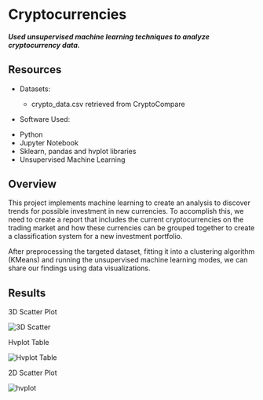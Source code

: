 # Cryptocurrencies
#### *Used unsupervised machine learning techniques to analyze cryptocurrency data.*

## Resources
- Datasets: 
  * crypto_data.csv retrieved from CryptoCompare
 
-  Software Used:
  * Python
  * Jupyter Notebook
  * Sklearn, pandas and hvplot libraries
  * Unsupervised Machine Learning
  
## Overview

This project implements machine learning to create an analysis to discover trends for possible investment in new currencies. To accomplish this, we need to create a report that includes the current cryptocurrencies on the trading market and how these currencies can be grouped together to create a classification system for a new investment portfolio.

After preprocessing the targeted dataset, fitting it into a clustering algorithm (KMeans) and running the unsupervised machine learning modes, we can share our findings using data visualizations. 


## Results

3D Scatter Plot

![3D Scatter](https://user-images.githubusercontent.com/98711219/181870852-d0953578-d114-4bc4-baa8-0abd61867301.png)



Hvplot Table

![Hvplot Table](https://user-images.githubusercontent.com/98711219/181870860-e0f0f38e-0a4b-4bb8-bad0-92551df3c4f6.png)



2D Scatter Plot

![hvplot](https://user-images.githubusercontent.com/98711219/181870880-e24fd2b3-2556-448e-b78e-7f846441530c.png)



